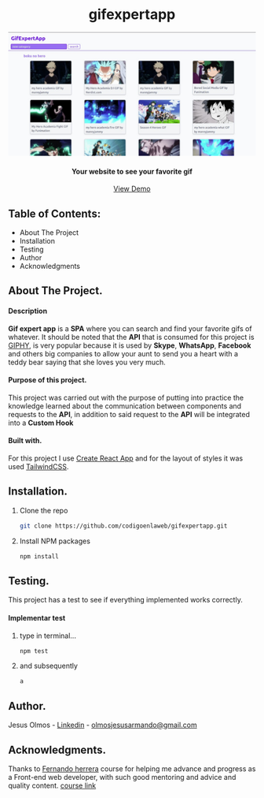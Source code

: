 <h1 align="center">gifexpertapp</h1> 

![View project](https://github.com/codigoenlaweb/gifexpertapp/blob/master/src/assets/images/imgreadme1.jpeg)

<h4 align="center">Your website to see your favorite gif</h4>
<div align="center">
    <a align="center" href="https://gifexpertapp-react.netlify.app">View Demo</a>
</div>

## Table of Contents:
- About The Project
- Installation
- Testing
- Author
- Acknowledgments

## About The Project.
#### Description
**Gif expert app** is a **SPA** where you can search and find your favorite gifs of whatever. It should be noted that the **API** that is consumed for this project is [GIPHY](https://developers.giphy.com/ "GIPHY"),  is very popular because it is used by **Skype**, **WhatsApp**, **Facebook** and others big companies to allow your aunt to send you a heart with a teddy bear saying that she loves you very much.
#### Purpose of this project.
This project was carried out with the purpose of putting into practice the knowledge learned about the communication between components and requests to the **API**, in addition to said request to the **API** will be integrated into a **Custom Hook**
#### Built with.
For this project I use  [ Create React App](https://create-react-app.dev/ " Create React App") and for the layout of styles it was used [TailwindCSS](https://tailwindcss.com/ "TailwindCSS").

## Installation.
1. Clone the repo
   ```sh
   git clone https://github.com/codigoenlaweb/gifexpertapp.git
   ```
2. Install NPM packages
   ```sh
   npm install
   ```
## Testing.
This project has a test to see if everything implemented works correctly.
#### Implementar test
1. type in terminal...
   ```sh
   npm test
   ```
2. and subsequently
   ```sh
   a
   ```
## Author.
Jesus Olmos - [Linkedin](https://www.linkedin.com/in/jesus-armando-olmos-olmos-607748228/ "Linkedin") - olmosjesusarmando@gmail.com

## Acknowledgments.
Thanks to [Fernando herrera](https://github.com/Klerith "Fernando herrera") course for helping me advance and progress as a Front-end web developer, with such good mentoring and advice and quality content.
[course link](https://www.udemy.com/course/react-cero-experto/ "course link")
